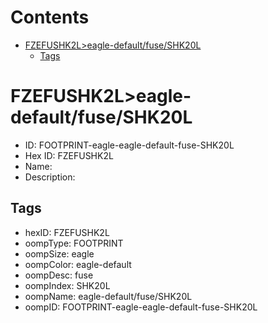 



Contents
========

* [FZEFUSHK2L>eagle-default/fuse/SHK20L](#fzefushk2leagle-defaultfuseshk20l)
	* [Tags](#tags)

# FZEFUSHK2L>eagle-default/fuse/SHK20L

- ID: FOOTPRINT-eagle-eagle-default-fuse-SHK20L
- Hex ID: FZEFUSHK2L
- Name: 
- Description: 

## Tags

- hexID: FZEFUSHK2L
- oompType: FOOTPRINT
- oompSize: eagle
- oompColor: eagle-default
- oompDesc: fuse
- oompIndex: SHK20L
- oompName: eagle-default/fuse/SHK20L
- oompID: FOOTPRINT-eagle-eagle-default-fuse-SHK20L
